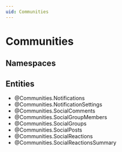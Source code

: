 ```yaml
---
uid: Communities
---
```

# Communities

## Namespaces

## Entities
- @Communities.Notifications  
- @Communities.NotificationSettings  
- @Communities.SocialComments  
- @Communities.SocialGroupMembers  
- @Communities.SocialGroups  
- @Communities.SocialPosts  
- @Communities.SocialReactions  
- @Communities.SocialReactionsSummary  


